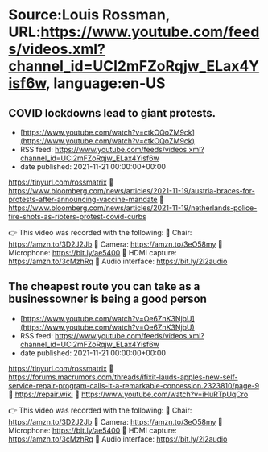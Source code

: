 # Source:Louis Rossman, URL:https://www.youtube.com/feeds/videos.xml?channel_id=UCl2mFZoRqjw_ELax4Yisf6w, language:en-US

## COVID lockdowns lead to giant protests.
 - [https://www.youtube.com/watch?v=ctkOQoZM9ck](https://www.youtube.com/watch?v=ctkOQoZM9ck)
 - RSS feed: https://www.youtube.com/feeds/videos.xml?channel_id=UCl2mFZoRqjw_ELax4Yisf6w
 - date published: 2021-11-21 00:00:00+00:00

https://tinyurl.com/rossmatrix
🔵 https://www.bloomberg.com/news/articles/2021-11-19/austria-braces-for-protests-after-announcing-vaccine-mandate
🔵 https://www.bloomberg.com/news/articles/2021-11-19/netherlands-police-fire-shots-as-rioters-protest-covid-curbs

👉 This video was recorded with the following:
🔵 Chair: https://amzn.to/3D2J2Jb
🔵 Camera: https://amzn.to/3eO58my
🔵 Microphone: https://bit.ly/ae5400
🔵 HDMI capture: https://amzn.to/3cMzhRq
🔵 Audio interface: https://bit.ly/2i2audio

## The cheapest route you can take as a businessowner is being a good person
 - [https://www.youtube.com/watch?v=Oe6ZnK3NjbU](https://www.youtube.com/watch?v=Oe6ZnK3NjbU)
 - RSS feed: https://www.youtube.com/feeds/videos.xml?channel_id=UCl2mFZoRqjw_ELax4Yisf6w
 - date published: 2021-11-21 00:00:00+00:00

https://tinyurl.com/rossmatrix
🔵 https://forums.macrumors.com/threads/ifixit-lauds-apples-new-self-service-repair-program-calls-it-a-remarkable-concession.2323810/page-9
🔵 https://repair.wiki
🔵 https://www.youtube.com/watch?v=iHuRTpUqCro

👉 This video was recorded with the following:
🔵 Chair: https://amzn.to/3D2J2Jb
🔵 Camera: https://amzn.to/3eO58my
🔵 Microphone: https://bit.ly/ae5400
🔵 HDMI capture: https://amzn.to/3cMzhRq
🔵 Audio interface: https://bit.ly/2i2audio


